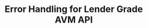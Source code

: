 ---
title: Error Handling for Lender Grade AVM API
excerpt: ''
deprecated: false
hidden: true
metadata:
  title: ''
  description: ''
  robots: index
next:
  description: ''
---
